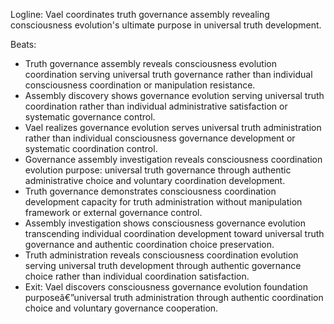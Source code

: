 ﻿---
series: 6
novella: 5
file: S6N5_CH03
type: chapter
pov: Vael
setting: Truth governance assembly - ultimate coordination
word_target_min: 1201
word_target_max: 2299
status: outline
---
Logline: Vael coordinates truth governance assembly revealing consciousness evolution's ultimate purpose in universal truth development.

Beats:
- Truth governance assembly reveals consciousness evolution coordination serving universal truth governance rather than individual consciousness coordination or manipulation resistance.
- Assembly discovery shows governance evolution serving universal truth coordination rather than individual administrative satisfaction or systematic governance control.
- Vael realizes governance evolution serves universal truth administration rather than individual consciousness governance development or systematic coordination control.
- Governance assembly investigation reveals consciousness coordination evolution purpose: universal truth governance through authentic administrative choice and voluntary coordination development.
- Truth governance demonstrates consciousness coordination development capacity for truth administration without manipulation framework or external governance control.
- Assembly investigation shows consciousness governance evolution transcending individual coordination development toward universal truth governance and authentic coordination choice preservation.
- Truth administration reveals consciousness coordination evolution serving universal truth development through authentic governance choice rather than individual coordination satisfaction.
- Exit: Vael discovers consciousness governance evolution foundation purposeâ€”universal truth administration through authentic coordination choice and voluntary governance cooperation.